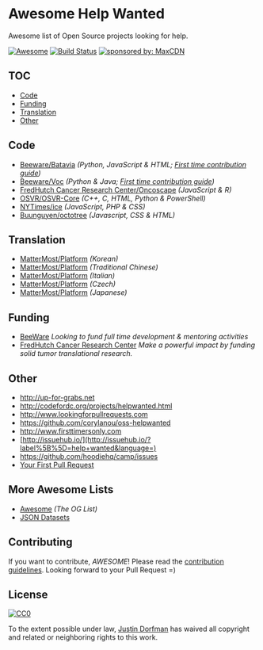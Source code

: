 # Awesome Help Wanted
Awesome list of Open Source projects looking for help.

[![Awesome](https://cdn.rawgit.com/sindresorhus/awesome/d7305f38d29fed78fa85652e3a63e154dd8e8829/media/badge.svg)](https://github.com/sindresorhus/awesome) [![Build Status](https://travis-ci.org/jdorfman/awesome-help-wanted.svg?branch=master)](https://travis-ci.org/jdorfman/awesome-help-wanted) <a href="https://www.maxcdn.com/?utm_source=awesome-help-wanted-github&amp;utm_medium=badge&amp;utm_campaign=readme"><img src="https://img.shields.io/badge/sponsored%20by-MaxCDN-orange.svg" alt="sponsored by: MaxCDN"></a>

## TOC

* [Code](#code)
* [Funding](#funding)
* [Translation](#translation)
* [Other](#other)

## Code

* [Beeware/Batavia](https://github.com/pybee/batavia/issues?q=is%3Aissue+is%3Aopen+label%3Aup-for-grabs) *(Python, JavaScript & HTML; [First time contribution guide](https://github.com/pybee/batavia/wiki/Your-first-Batavia-contribution))*
* [Beeware/Voc](https://github.com/pybee/voc/issues?q=is%3Aissue+is%3Aopen+label%3Aup-fo-grabs) *(Python & Java; [First time contribution guide](https://github.com/pybee/voc/wiki/Your-first-VOC-contribution))*
* [FredHutch Cancer Research Center/Oncoscape](https://github.com/FredHutch/Oncoscape/issues?q=is%3Aissue+is%3Aopen+label%3A%22help+wanted%22) *(JavaScript & R)*
* [OSVR/OSVR-Core](https://github.com/OSVR/OSVR-Core/wiki/Help-Wanted) *(C++, C, HTML, Python & PowerShell)*
* [NYTimes/ice](https://github.com/NYTimes/ice/issues/126) *(JavaScript, PHP & CSS)*
* [Buunguyen/octotree](https://github.com/buunguyen/octotree/issues/22) *(Javascript, CSS & HTML)*

## Translation
* [MatterMost/Platform](https://github.com/mattermost/platform/issues/2447) *(Korean)*
* [MatterMost/Platform](https://github.com/mattermost/platform/issues/2295) *(Traditional Chinese)*
* [MatterMost/Platform](https://github.com/mattermost/platform/issues/2572) *(Italian)*
* [MatterMost/Platform](https://github.com/mattermost/platform/issues/2420) *(Czech)*
* [MatterMost/Platform](https://github.com/mattermost/platform/issues/2444) *(Japanese)*

## Funding

* [BeeWare](https://pybee.org) *Looking to fund full time development & mentoring activities*
* [FredHutch Cancer Research Center](https://secure2.convio.net/fhcrc/site/Donation2?df_id=5340&5340.donation=form1) *Make a powerful impact by funding solid tumor translational research.*

## Other

* <http://up-for-grabs.net>
* <http://codefordc.org/projects/helpwanted.html>
* <http://www.lookingforpullrequests.com>
* <https://github.com/corylanou/oss-helpwanted>
* <http://www.firsttimersonly.com>
* [http://issuehub.io/](http://issuehub.io/?label%5B%5D=help+wanted&language=)
* <https://github.com/hoodiehq/camp/issues>
* [Your First Pull Request](http://yourfirstpr.github.io/)

## More Awesome Lists
* [Awesome](https://github.com/sindresorhus/awesome) *(The OG List)*
* [JSON Datasets](https://github.com/jdorfman/awesome-json-datasets)

## Contributing
If you want to contribute, *AWESOME*! Please read the [contribution guidelines](CONTRIBUTING.md). Looking forward to your Pull Request =)

## License
[![CC0](http://i.creativecommons.org/p/zero/1.0/88x31.png)](http://creativecommons.org/publicdomain/zero/1.0/)

To the extent possible under law, [Justin Dorfman](https://www.justindorfman.com) has waived all copyright and related or neighboring rights to this work.
